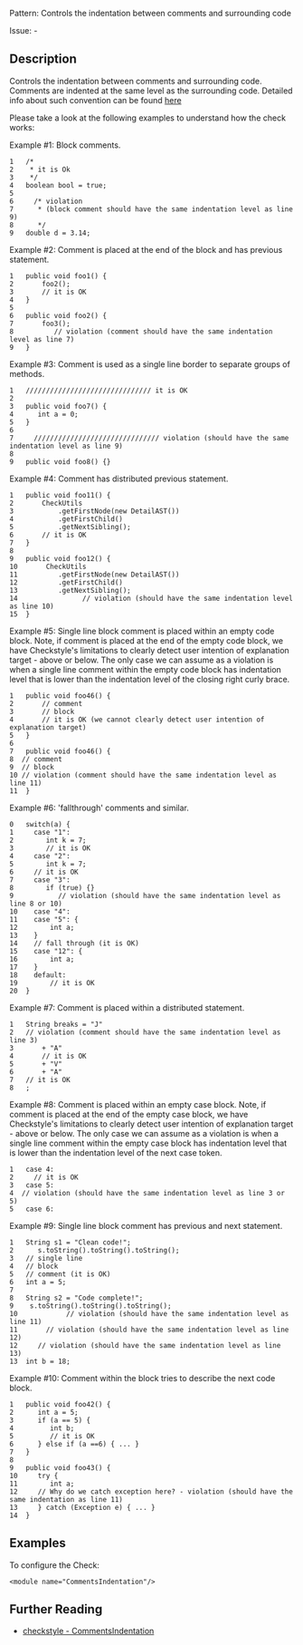 Pattern: Controls the indentation between comments and surrounding code

Issue: -

## Description

Controls the indentation between comments and surrounding code. Comments are indented at the same level as the surrounding code. Detailed info about such convention can be found [here](http://checkstyle.sourceforge.net/reports/google-java-style-20170228.html#s4.8.6.1-block-comment-style)

Please take a look at the following examples to understand how the check works:

Example #1: Block comments.
    
    
    1   /*
    2    * it is Ok
    3    */
    4   boolean bool = true;
    5
    6     /* violation
    7      * (block comment should have the same indentation level as line 9)
    8      */
    9   double d = 3.14;
            

Example #2: Comment is placed at the end of the block and has previous statement.
    
    
    1   public void foo1() {
    2       foo2();
    3       // it is OK
    4   }
    5
    6   public void foo2() {
    7       foo3();
    8          // violation (comment should have the same indentation level as line 7)
    9   }
            

Example #3: Comment is used as a single line border to separate groups of methods.
    
    
    1   /////////////////////////////// it is OK
    2
    3   public void foo7() {
    4      int a = 0;
    5   }
    6
    7     /////////////////////////////// violation (should have the same indentation level as line 9)
    8
    9   public void foo8() {}
            

Example #4: Comment has distributed previous statement.
    
    
    1   public void foo11() {
    2       CheckUtils
    3           .getFirstNode(new DetailAST())
    4           .getFirstChild()
    5           .getNextSibling();
    6       // it is OK
    7   }
    8
    9   public void foo12() {
    10       CheckUtils
    11          .getFirstNode(new DetailAST())
    12          .getFirstChild()
    13          .getNextSibling();
    14                // violation (should have the same indentation level as line 10)
    15  }
            

Example #5: Single line block comment is placed within an empty code block. Note, if comment is placed at the end of the empty code block, we have Checkstyle's limitations to clearly detect user intention of explanation target - above or below. The only case we can assume as a violation is when a single line comment within the empty code block has indentation level that is lower than the indentation level of the closing right curly brace. 
    
    
    1   public void foo46() {
    2       // comment
    3       // block
    4       // it is OK (we cannot clearly detect user intention of explanation target)
    5   }
    6
    7   public void foo46() {
    8  // comment
    9  // block
    10 // violation (comment should have the same indentation level as line 11)
    11  }
            

Example #6: 'fallthrough' comments and similar.
    
    
    0   switch(a) {
    1     case "1":
    2        int k = 7;
    3        // it is OK
    4     case "2":
    5        int k = 7;
    6     // it is OK
    7     case "3":
    8        if (true) {}
    9           // violation (should have the same indentation level as line 8 or 10)
    10    case "4":
    11    case "5": {
    12        int a;
    13    }
    14    // fall through (it is OK)
    15    case "12": {
    16        int a;
    17    }
    18    default:
    19        // it is OK
    20  }
            

Example #7: Comment is placed within a distributed statement.
    
    
    1   String breaks = "J"
    2   // violation (comment should have the same indentation level as line 3)
    3       + "A"
    4       // it is OK
    5       + "V"
    6       + "A"
    7   // it is OK
    8   ;
            

Example #8: Comment is placed within an empty case block. Note, if comment is placed at the end of the empty case block, we have Checkstyle's limitations to clearly detect user intention of explanation target - above or below. The only case we can assume as a violation is when a single line comment within the empty case block has indentation level that is lower than the indentation level of the next case token. 
    
    
    1   case 4:
    2     // it is OK
    3   case 5:
    4  // violation (should have the same indentation level as line 3 or 5)
    5   case 6:
            

Example #9: Single line block comment has previous and next statement.
    
    
    1   String s1 = "Clean code!";
    2      s.toString().toString().toString();
    3   // single line
    4   // block
    5   // comment (it is OK)
    6   int a = 5;
    7
    8   String s2 = "Code complete!";
    9    s.toString().toString().toString();
    10            // violation (should have the same indentation level as line 11)
    11       // violation (should have the same indentation level as line 12)
    12     // violation (should have the same indentation level as line 13)
    13  int b = 18;
            

Example #10: Comment within the block tries to describe the next code block.
    
    
    1   public void foo42() {
    2      int a = 5;
    3      if (a == 5) {
    4         int b;
    5         // it is OK
    6      } else if (a ==6) { ... }
    7   }
    8
    9   public void foo43() {
    10     try {
    11        int a;
    12     // Why do we catch exception here? - violation (should have the same indentation as line 11)
    13     } catch (Exception e) { ... }
    14  }
            

## Examples

To configure the Check: 
    
    
    <module name="CommentsIndentation"/>

## Further Reading

* [checkstyle - CommentsIndentation](http://checkstyle.sourceforge.net/config_misc.html#CommentsIndentation)